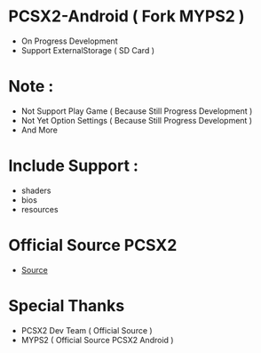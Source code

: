 # PCSX2-Android ( Fork MYPS2 )
* On Progress Development
* Support ExternalStorage ( SD Card )

# Note :
* Not Support Play Game ( Because Still Progress Development )
* Not Yet Option Settings ( Because Still Progress Development )
* And More

# Include Support :
* shaders
* bios
* resources

# Official Source PCSX2
* [Source](https://github.com/PCSX2/pcsx2)

# Special Thanks
* PCSX2 Dev Team ( Official Source )
* MYPS2 ( Official Source PCSX2 Android )
